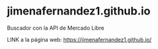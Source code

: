 # jimenafernandez1.github.io

Buscador con la API de Mercado Libre

LINK a la página web: https://jimenafernandez1.github.io/ 
